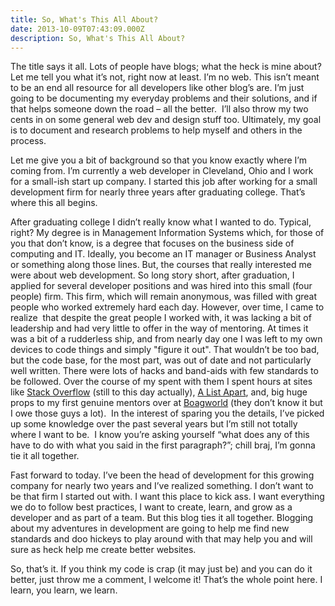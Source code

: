 ```yaml
---
title: So, What's This All About?
date: 2013-10-09T07:43:09.000Z
description: So, What's This All About?
---
```


The title says it all. Lots of people have blogs; what the heck is mine about? Let me tell you what it’s not, right now at least. I’m no web. This isn’t meant to be an end all resource for all developers like other blog’s are. I’m just going to be documenting my everyday problems and their solutions, and if that helps someone down the road – all the better.  I’ll also throw my two cents in on some general web dev and design stuff too. Ultimately, my goal is to document and research problems to help myself and others in the process.

Let me give you a bit of background so that you know exactly where I’m coming from. I’m currently a web developer in Cleveland, Ohio and I work for a small-ish start up company. I started this job after working for a small development firm for nearly three years after graduating college. That’s where this all begins.

After graduating college I didn’t really know what I wanted to do. Typical, right? My degree is in Management Information Systems which, for those of you that don’t know, is a degree that focuses on the business side of computing and IT. Ideally, you become an IT manager or Business Analyst or something along those lines. But, the courses that really interested me were about web development. So long story short, after graduation, I applied for several developer positions and was hired into this small (four people) firm. This firm, which will remain anonymous, was filled with great people who worked extremely hard each day. However, over time, I came to realize  that despite the great people I worked with, it was lacking a bit of leadership and had very little to offer in the way of mentoring. At times it was a bit of a rudderless ship, and from nearly day one I was left to my own devices to code things and simply "figure it out". That wouldn’t be too bad, but the code base, for the most part, was out of date and not particularly well written. There were lots of hacks and band-aids with few standards to be followed. Over the course of my spent with them I spent hours at sites like [Stack Overflow](http://stackoverflow.com/ 'Stack Overflow') (still to this day actually), [A List Apart](http://alistapart.com/ 'A List Apart'), and, big huge props to my first genuine mentors over at [Boagworld](http://boagworld.com/blog/ 'Boagworld') (they don’t know it but I owe those guys a lot).  In the interest of sparing you the details, I’ve picked up some knowledge over the past several years but I’m still not totally where I want to be.  I know you’re asking yourself “what does any of this have to do with what you said in the first paragraph?”; chill braj, I’m gonna tie it all together.

Fast forward to today. I’ve been the head of development for this growing company for nearly two years and I’ve realized something. I don’t want to be that firm I started out with. I want this place to kick ass. I want everything we do to follow best practices, I want to create, learn, and grow as a developer and as part of a team. But this blog ties it all together. Blogging about my adventures in development are going to help me find new standards and doo hickeys to play around with that may help you and will sure as heck help me create better websites.

So, that’s it. If you think my code is crap (it may just be) and you can do it better, just throw me a comment, I welcome it! That’s the whole point here. I learn, you learn, we learn.
